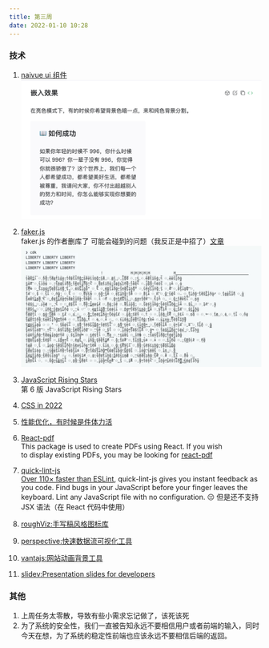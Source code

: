 ```yaml
---
title: 第三周
date: 2022-01-10 10:28
---
```

### 技术
1. [naivue ui 组件](https://www.naiveui.com)<br />![](./_image/2022-01-10/2022-01-10-13-15-06@2x.png)
2. [faker.js](https://github.com/marak/Faker.js/)<br />
    faker.js 的作者删库了
    可能会碰到的问题（我反正是中招了）[文章](https://www.jiqizhixin.com/articles/2022-01-10-2)
![](./_image/2022-01-14/2022-01-14-13-05-11@2x.jpg)


3. [JavaScript Rising Stars](https://risingstars.js.org/2021/en)<br />
    第 6 版 JavaScript Rising Stars
4. [CSS in 2022](https://www.bram.us/2021/12/27/css-in-2022/)
5. [性能优化，有时候是件体力活](https://mp.weixin.qq.com/s/_BKgmMtC6n3mAznCKDQUyA)
6. [React-pdf](https://github.com/diegomura/react-pdf)<br />
    This package is used to create PDFs using React. If you wish to display existing PDFs, you may be looking for [react-pdf](https://github.com/wojtekmaj/react-pdf)
7. [quick-lint-js](https://quick-lint-js.com/)<br />
   [ Over 110× faster than ESLint](https://quick-lint-js.com/benchmarks/), quick-lint-js gives you instant feedback as you code. Find bugs in your JavaScript before your finger leaves the keyboard. Lint any JavaScript file with no configuration.
    😔 但是还不支持 JSX 语法（在 React 代码中使用）
8. [roughViz:手写稿风格图标库](https://github.com/jwilber/roughViz)
9. [perspective:快速数据流可视化工具](https://perspective.finos.org/)
10. [vantajs:网站动画背景工具](https://www.vantajs.com/)
11. [slidev:Presentation slides for developers](https://github.com/slidevjs/slidev)
### 其他
1. 上周任务太零散，导致有些小需求忘记做了，该死该死
2. 为了系统的安全性，我们一直被告知永远不要相信用户或者前端的输入，同时今天在想，为了系统的稳定性前端也应该永远不要相信后端的返回。